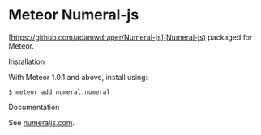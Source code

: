 # Meteor Numeral-js

[https://github.com/adamwdraper/Numeral-js](Numeral-js) packaged for Meteor.

Installation

With Meteor 1.0.1 and above, install using:

```
$ meteor add numeral:numeral
```

Documentation

See [numeraljs.com](http://numeraljs.com/).
